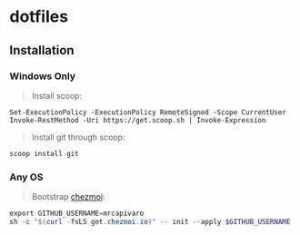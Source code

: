 # dotfiles

## Installation

### Windows Only
> Install scoop:
```pwsh
Set-ExecutionPolicy -ExecutionPolicy RemoteSigned -Scope CurrentUser
Invoke-RestMethod -Uri https://get.scoop.sh | Invoke-Expression
```

> Install git through scoop:
```powershell
scoop install git
```

### Any OS
> Bootstrap [chezmoi](https://www.chezmoi.io/):
```powershell
export GITHUB_USERNAME=mrcapivaro
sh -c "$(curl -fsLS get.chezmoi.io)" -- init --apply $GITHUB_USERNAME
```

